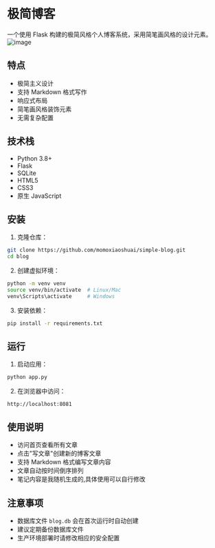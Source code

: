 # 极简博客

一个使用 Flask 构建的极简风格个人博客系统，采用简笔画风格的设计元素。
![image](https://github.com/user-attachments/assets/941a1e8d-f714-496e-bba6-06c87167504f)


## 特点

- 极简主义设计
- 支持 Markdown 格式写作
- 响应式布局
- 简笔画风格装饰元素
- 无需复杂配置

## 技术栈

- Python 3.8+
- Flask
- SQLite
- HTML5
- CSS3
- 原生 JavaScript

## 安装

1. 克隆仓库：
```bash
git clone https://github.com/momoxiaoshuai/simple-blog.git
cd blog
```

2. 创建虚拟环境：
```bash
python -m venv venv
source venv/bin/activate  # Linux/Mac
venv\Scripts\activate     # Windows
```

3. 安装依赖：
```bash
pip install -r requirements.txt
```

## 运行

1. 启动应用：
```bash
python app.py
```

2. 在浏览器中访问：
```
http://localhost:8081
```

## 使用说明

- 访问首页查看所有文章
- 点击"写文章"创建新的博客文章
- 支持 Markdown 格式编写文章内容
- 文章自动按时间倒序排列
- 笔记内容是我随机生成的,具体使用可以自行修改

## 注意事项

- 数据库文件 `blog.db` 会在首次运行时自动创建
- 建议定期备份数据库文件
- 生产环境部署时请修改相应的安全配置 
